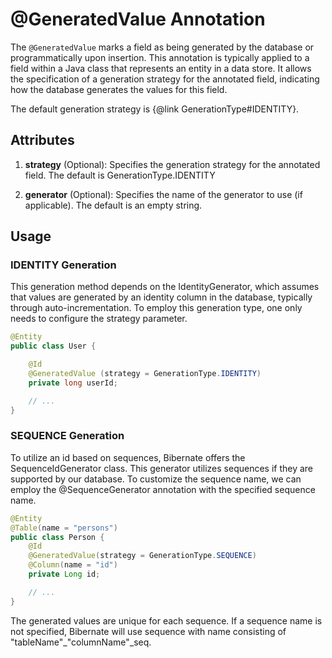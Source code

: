 # @GeneratedValue Annotation

The `@GeneratedValue` marks a field as being generated by the database or programmatically upon insertion. 
This annotation is typically applied to a field within a Java class that represents an entity in a data store. 
It allows the specification of a generation strategy for the annotated field, indicating how the database generates 
the values for this field.

The default generation strategy is {@link GenerationType#IDENTITY}.


## Attributes

1. **strategy** (Optional): Specifies the generation strategy for the annotated field. The default is GenerationType.IDENTITY

2. **generator** (Optional): Specifies the name of the generator to use (if applicable). The default is an empty string.

## Usage

### IDENTITY Generation
This generation method depends on the IdentityGenerator, which assumes that values are generated by an identity 
column in the database, typically through auto-incrementation. To employ this generation type, one only needs to 
configure the strategy parameter.

```java
@Entity
public class User {

    @Id
    @GeneratedValue (strategy = GenerationType.IDENTITY)
    private long userId;

    // ...
}
```

### SEQUENCE Generation
To utilize an id based on sequences, Bibernate offers the SequenceIdGenerator class. This generator utilizes sequences 
if they are supported by our database. To customize the sequence name, we can employ the @SequenceGenerator annotation 
with the specified sequence name.

```java
@Entity
@Table(name = "persons")
public class Person {
    @Id
    @GeneratedValue(strategy = GenerationType.SEQUENCE)
    @Column(name = "id")
    private Long id;

    // ...
}
```
The generated values are unique for each sequence. If a sequence name is not specified, Bibernate will
use sequence with name consisting of "tableName"_"columnName"_seq.



